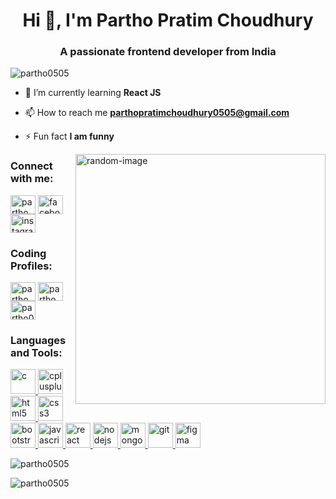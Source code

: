 <h1 align="center">Hi 👋, I'm Partho Pratim Choudhury</h1>
<h3 align="center">A passionate frontend developer from India</h3>

<p align="left"> <img src="https://komarev.com/ghpvc/?username=partho0505&label=Profile%20views&color=0e75b6&style=flat" alt="partho0505" /> </p>

- 🌱 I’m currently learning **React JS**

- 📫 How to reach me **parthopratimchoudhury0505@gmail.com**

- ⚡ Fun fact **I am funny**

<img align="right" src="https://camo.githubusercontent.com/cae12fddd9d6982901d82580bdf321d81fb299141098ca1c2d4891870827bf17/68747470733a2f2f6d69726f2e6d656469756d2e636f6d2f6d61782f313336302f302a37513379765349765f7430696f4a2d5a2e676966" alt="random-image" width="400px" />

<h3 align="left">Connect with me:</h3>
<p align="left">
<a href="https://linkedin.com/in/partho pratim choudhury" target="blank"><img align="center" src="https://cdn.simpleicons.org/linkedin" alt="partho pratim choudhury" height="30" width="40"/></a>
<a href="https://linkedin.com/in/partho pratim choudhury" target="blank"><img align="center" src="https://cdn.simpleicons.org/facebook" alt="facebook" height="30" width="40"/></a>
<a href="https://linkedin.com/in/partho pratim choudhury" target="blank"><img align="center" src="https://cdn.simpleicons.org/instagram" alt="instagram" height="30" width="40"/></a>
  
</p>

<h3 align="left">Coding Profiles:</h3> 
<p align="left">
<a href="https://codeforces.com/profile/partho_03" target="blank"><img align="center" src="https://cdn.simpleicons.org/codeforces" alt="partho_03" height="30" width="40" /></a>
<a href="https://www.codechef.com/users/partho_003" target="blank"><img align="center" src="https://cdn.simpleicons.org/codechef" alt="partho_003" height="30" width="40" /></a>
<a href="https://www.leetcode.com/partho0505" target="blank"><img align="center" src="https://cdn.simpleicons.org/leetcode" alt="partho0505" height="30" width="40" /></a>
</p>

<h3 align="left">Languages and Tools:</h3>
<p align="left">
 <a href="https://www.cprogramming.com/" target="_blank" rel="noreferrer"> <img src="https://cdn.simpleicons.org/c" alt="c" width="40" height="40"/> </a> <a href="https://www.w3schools.com/cpp/" target="_blank" rel="noreferrer"> <img src="https://cdn.simpleicons.org/cplusplus" alt="cplusplus" width="40" height="40"/> </a>
 <a href="https://www.w3.org/html/" target="_blank" rel="noreferrer"> <img src="https://cdn.simpleicons.org/html5" alt="html5" width="40" height="40"/> </a>
  <a href="https://www.w3schools.com/css/" target="_blank" rel="noreferrer"> <img src="https://cdn.simpleicons.org/css3" alt="css3" width="40" height="40"/> </a>
 <a href="https://getbootstrap.com" target="_blank" rel="noreferrer"> <img src="https://cdn.simpleicons.org/bootstrap" alt="bootstrap" width="40" height="40"/> </a> 
 <a href="https://developer.mozilla.org/en-US/docs/Web/JavaScript" target="_blank" rel="noreferrer"> <img src="https://cdn.simpleicons.org/javascript" alt="javascript" width="40" height="40"/> 
<a href="https://reactjs.org/" target="_blank" rel="noreferrer"> <img src="https://cdn.simpleicons.org/react" alt="react" width="40" height="40"/> </a> 
<a href="https://nodejs.org" target="_blank" rel="noreferrer"> <img src="https://cdn.simpleicons.org/nodedotjs" alt="nodejs" width="40" height="40"/> </a>
 <a href="https://www.mongodb.com/" target="_blank" rel="noreferrer"> <img src="https://cdn.simpleicons.org/mongodb" alt="mongodb" width="40" height="40"/> </a>
<a href="https://git-scm.com/" target="_blank" rel="noreferrer"> <img src="https://www.vectorlogo.zone/logos/git-scm/git-scm-icon.svg" alt="git" width="40" height="40"/> </a>
<a href="https://www.figma.com/" target="_blank" rel="noreferrer"> <img src="https://www.vectorlogo.zone/logos/figma/figma-icon.svg" alt="figma" width="40" height="40"/> </a>
<p><img align="center" src="https://github-readme-stats.vercel.app/api/top-langs?username=partho0505&show_icons=true&locale=en&layout=compact" alt="partho0505" /></p>

<p><img align="center" src="https://github-readme-streak-stats.herokuapp.com/?user=partho0505&" alt="partho0505" /></p>
